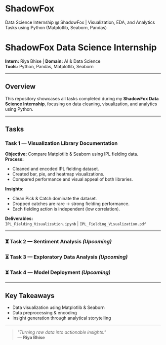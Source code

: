 # ShadowFox
Data Science Internship @ ShadowFox | Visualization, EDA, and Analytics Tasks using Python (Matplotlib, Seaborn, Pandas)
#  ShadowFox Data Science Internship
**Intern:** Riya Bhise | **Domain:** AI & Data Science  
**Tools:** Python, Pandas, Matplotlib, Seaborn  

---

##  Overview
This repository showcases all tasks completed during my **ShadowFox Data Science Internship**, focusing on data cleaning, visualization, and analytics using Python.

---

##  Tasks

###  Task 1 — Visualization Library Documentation
**Objective:** Compare Matplotlib & Seaborn using IPL fielding data.  
**Process:**  
- Cleaned and encoded IPL fielding dataset.  
- Created bar, pie, and heatmap visualizations.  
- Compared performance and visual appeal of both libraries.  

**Insights:**  
- Clean Pick & Catch dominate the dataset.  
- Dropped catches are rare → strong fielding performance.  
- Each fielding action is independent (low correlation).  

**Deliverables:**  
`IPL_Fielding_Visualization.ipynb` | `IPL_Fielding_Visualization.pdf`

---

### ⏳ Task 2 — Sentiment Analysis *(Upcoming)*  
### ⏳ Task 3 — Exploratory Data Analysis *(Upcoming)*  
### ⏳ Task 4 — Model Deployment *(Upcoming)*  

---

##  Key Takeaways
- Data visualization using Matplotlib & Seaborn  
- Data preprocessing & encoding  
- Insight generation through analytical storytelling  

---

> *"Turning raw data into actionable insights."*  
— **Riya Bhise**
